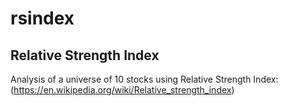 # rsindex

## Relative Strength Index
Analysis of a universe of 10 stocks using Relative Strength Index: 
(https://en.wikipedia.org/wiki/Relative_strength_index)
